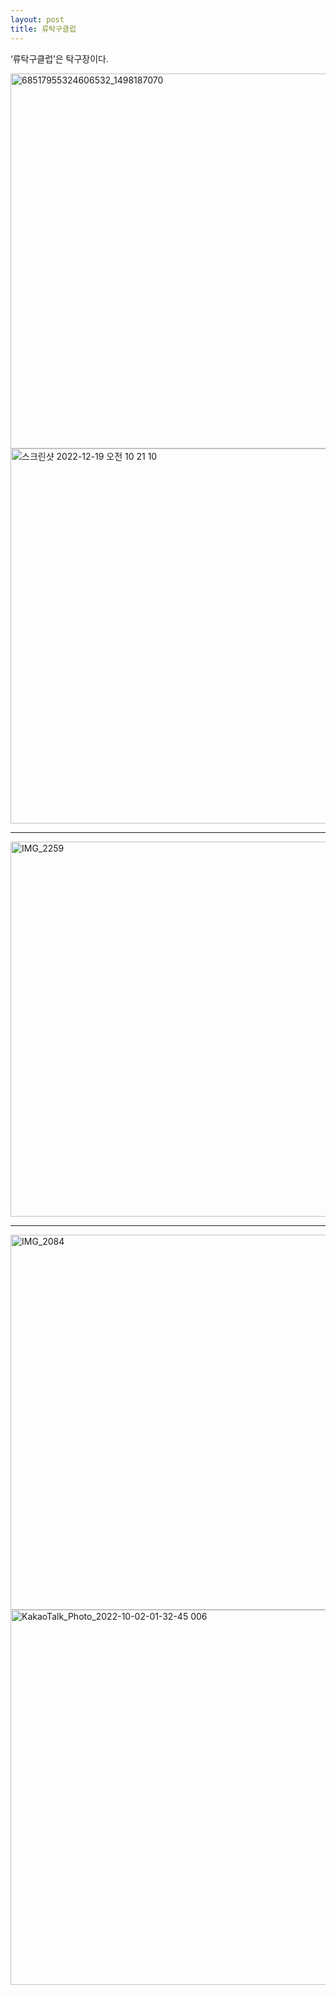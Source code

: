 ```yaml
---
layout: post
title: 류탁구클럽
---
```


‘류탁구클럽’은 탁구장이다.

<img width="600" alt="68517955324606532_1498187070" src="https://user-images.githubusercontent.com/81041256/192148058-d4597797-dff9-456f-abec-d8d8ba5d5c1b.jpg">

<img width="600" alt="스크린샷 2022-12-19 오전 10 21 10" src="https://user-images.githubusercontent.com/81041256/208330436-0274232b-645a-40bd-a91b-7cd18b70c5c3.png">

***
<img width="600" alt="IMG_2259" src="https://user-images.githubusercontent.com/81041256/198915294-33bd799c-2cbf-402e-b8ec-e4c2595d8416.PNG">

***
<img width="600" alt="IMG_2084" src="https://user-images.githubusercontent.com/81041256/198915324-253668e6-f226-4ace-9044-3e6d2caefd7b.JPG">

<img width="600" alt="KakaoTalk_Photo_2022-10-02-01-32-45 006" src="https://user-images.githubusercontent.com/81041256/198915327-fa66a73f-a7a3-4ef8-a296-3d2f4f33d623.jpeg">
